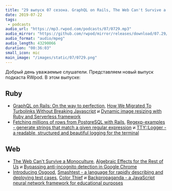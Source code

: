 ```yaml
---
title: "29 выпуск 07 сезона. GraphQL on Rails, The Web Can't Survive a Monoculture, Regexp-examples, Osgood, Color Thief и прочее"
date: 2019-07-22
tags:
 - podcasts
audio_url: "https://mp3.rwpod.com/podcasts/07/0729.mp3"
audio_mirror: "https://github.com/rwpod/mirror/releases/download/07.29/0729.mp3"
audio_format: "audio/mpeg"
audio_length: 43290066
duration: "00:36:03"
small_icon: mic
main_image: "/images/static/07/0729.png"
---
```


Добрый день уважаемые слушатели. Представляем новый выпуск подкаста RWpod. В этом выпуске:

## Ruby

 - [GraphQL on Rails: On the way to perfection](https://evilmartians.com/chronicles/graphql-on-rails-3-on-the-way-to-perfection), [How We Migrated To Turbolinks Without Breaking Javascript](https://www.honeybadger.io/blog/turbolinks/) и [Dynamic image resizing with Ruby and Serverless framework](https://serverless.com/blog/dynamic-image-resizing-ruby/)
 - [Fetching millions of rows from PostgreSQL with Rails](https://blog.magrathealabs.com/fetching-millions-of-rows-from-postgresql-with-rails-70c0cec1b6f5), [Regexp-examples - generate strings that match a given regular expression](https://github.com/tom-lord/regexp-examples) и [TTY::Logger - a readable, structured and beautiful logging for the terminal](https://github.com/piotrmurach/tty-logger)

## Web

 - [The Web Can't Survive a Monoculture](http://mikepennisi.com/blog/2019/the-web-cant-survive-a-monoculture/), [Algebraic Effects for the Rest of Us](https://overreacted.io/algebraic-effects-for-the-rest-of-us/) и [Bypassing anti-incognito detection in Google Chrome](http://mishravikas.com/articles/2019-07/bypassing-anti-incognito-detection-google-chrome.html)
 - [Introducing Osgood](https://dev.to/tlhunter/introducing-osgood-4k1m), [Smashtest - a language for rapidly describing and deploying test cases](https://smashtest.io/), [Color Thief](https://lokeshdhakar.com/projects/color-thief/) и [Backpropaganda - a JavaScript neural network framework for educational purposes](https://github.com/wpmed92/backpropaganda)

<!--more-->
